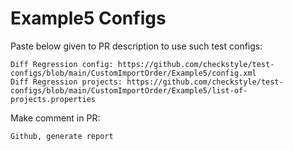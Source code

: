 # Example5 Configs
Paste below given to PR description to use such test configs:
```
Diff Regression config: https://github.com/checkstyle/test-configs/blob/main/CustomImportOrder/Example5/config.xml
Diff Regression projects: https://github.com/checkstyle/test-configs/blob/main/CustomImportOrder/Example5/list-of-projects.properties
```
Make comment in PR:
```
Github, generate report
```
